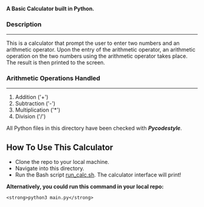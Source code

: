 #### A Basic Calculator built in Python.

### Description
----------------
This is a calculator that prompt the user to enter two numbers and an arithmetic operator. Upon the entry of the arithmetic operator, an arithmetic operation on the two numbers using the arithmetic operator takes place. The result is then printed to the screen.

### Arithmetic Operations Handled
---------------------------------
1. Addition ('+')
2. Subtraction ('-')
3. Multiplication ('*')
4. Division ('/')

All Python files in this directory have been checked with <strong><em>Pycodestyle</em></strong>.

## How To Use This Calculator
- Clone the repo to your local machine.
- Navigate into this directory.
- Run the Bash script <a href="https://github.com/ALX-SE-Algorithmia/Demo-Project/blob/main/dohoudaniel/Python/run_calc.sh">run_calc.sh</a>. The calculator interface will print!

<strong>Alternatively, you could run this command in your local repo:</strong>

	<strong>python3 main.py</strong>
